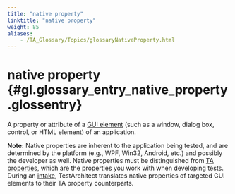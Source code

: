 ```yaml
--- 
title: "native property"
linktitle: "native property"
weight: 85
aliases: 
    - /TA_Glossary/Topics/glossaryNativeProperty.html
---
```

# native property {#gl.glossary_entry_native_property .glossentry}

A property or attribute of a [GUI element](glossaryGUIElement.html) \(such as a window, dialog box, control, or HTML element\) of an application.

**Note:** Native properties are inherent to the application being tested, and are determined by the platform \(e.g., WPF, Win32, Android, etc.\) and possibly the developer as well. Native properties must be distinguished from [TA properties](glossaryTAProperty.html), which are the properties you work with when developing tests. During an [intake](glossaryIntake.html), TestArchitect translates native properties of targeted GUI elements to their TA property counterparts.

